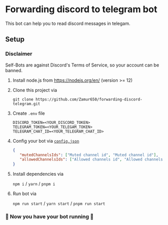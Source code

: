 # Forwarding discord to telegram bot

This bot can help you to read discord messages in telegam.

## Setup

### Disclaimer

Self-Bots are against Discord's Terms of Service, so your account can be banned.

1. Install node.js from <https://nodejs.org/en/> (version >= 12)

1. Clone this project via

   `git clone https://github.com/Zamur650/forwarding-discord-telegram.git`

1. Create `.env` file

   ```env
   DISCORD_TOKEN=<YOUR_DISCORD_TOKEN>
   TELEGRAM_TOKEN=<YOUR_TELEGAM_TOKEN>
   TELEGRAM_CHAT_ID=<YOUR_TELEGRAM_CHAT_ID>
   ```

1. Config your bot via [`config.json`](сonfig.json)

   ```json
   {
      "mutedChannelsIds": ["Muted channel id", "Muted channel id"],
      "allowedChannelsIds": ["Allowed channels id", "Allowed channels id"]
   }
   ```

1. Install dependencies via

   `npm i` / `yarn` / `pnpm i`

1. Run bot via

   `npm run start` / `yarn start` / `pnpm run start`

### 🎉 Now you have your bot running 🎉
